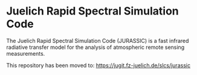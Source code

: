 # Juelich Rapid Spectral Simulation Code

The Juelich Rapid Spectral Simulation Code (JURASSIC) is a fast infrared radiative transfer model for the analysis of atmospheric remote sensing measurements.

This repository has been moved to:
https://jugit.fz-juelich.de/slcs/jurassic
